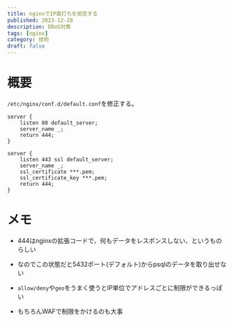 ```yaml
---
title: nginxでIP直打ちを拒否する
published: 2023-12-28
description: DDoS対策
tags: [nginx]
category: 技術
draft: false
---
```


# 概要
`/etc/nginx/conf.d/default.conf`を修正する。

```
server {
    listen 80 default_server;
    server_name _;
    return 444;
}

server {
    listen 443 ssl default_server;
    server_name _;
    ssl_certificate ***.pem;
    ssl_certificate_key ***.pem;
    return 444;
}
```

# メモ
- 444はnginxの拡張コードで、何もデータをレスポンスしない、というものらしい

- なのでこの状態だと5432ポート(デフォルト)からpsqlのデータを取り出せない

- `allow/deny`や`geo`をうまく使うとIP単位でアドレスごとに制限ができるっぽい

- もちろんWAFで制限をかけるのも大事